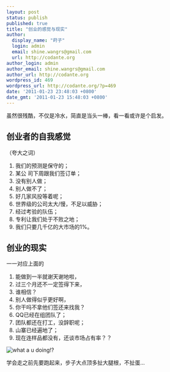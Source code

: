 ```yaml
---
layout: post
status: publish
published: true
title: "创业的感觉与现实"
author:
  display_name: "莳子"
  login: admin
  email: shine.wangrs@gmail.com
  url: http://codante.org
author_login: admin
author_email: shine.wangrs@gmail.com
author_url: http://codante.org
wordpress_id: 469
wordpress_url: http://codante.org/?p=469
date: '2011-01-23 23:48:03 +0800'
date_gmt: '2011-01-23 15:48:03 +0800'
---
```



虽然很残酷，不仅是冷水，简直是当头一棒，看一看或许是个启发。

## 创业者的自我感觉

（夸大之词）
1. 我们的预测是保守的；
2. 某公 司下周跟我们签订单；
3. 没有别人做；
4. 别人做不了；
5. 好几家风投等着呢；
6. 世界级的公司太大/慢，不足以威胁；
7. 经过考验的队伍；
8. 专利让我们处于不败之地；
9. 我们只要几千亿的大市场的1%。

## 创业的现实

一一对应上面的
1. 能做到一半就谢天谢地啦，
2. 过三个月还不一定签得下来，
3. 谁相信？
4. 别人做得似乎更好啊，
5. 你干吗不拿他们签还来找我？
6. QQ已经在组团队了；
7. 团队都还在打工，没辞职呢；
8. 山寨已经遍地了；
9. 现在连样品都没有，还谈市场占有率？？

![][0]

学会走之前先要跑起来，步子大点顶多扯大腿根，不扯蛋...

[0]: http://codante.org/wp-content/uploads/2011/01/56198740201101231449063672481838292_004.jpg "what a u doing!?"